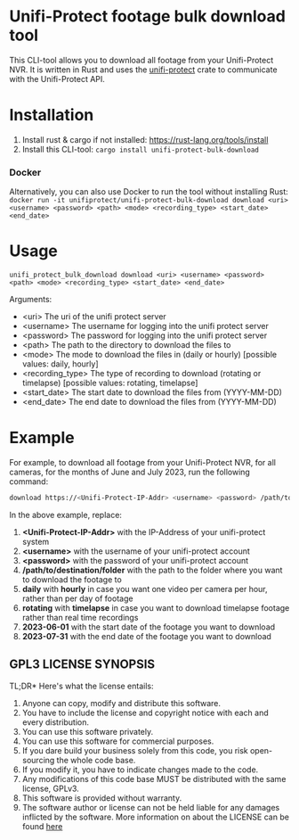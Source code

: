 # Unifi-Protect footage bulk download tool
This CLI-tool allows you to download all footage from your Unifi-Protect NVR. It is written in Rust and uses the [unifi-protect](https://github.com/xlfpx/unifi-protect-rust) crate to communicate with the Unifi-Protect API.

# Installation
1. Install rust & cargo if not installed: https://rust-lang.org/tools/install
2. Install this CLI-tool: `cargo install unifi-protect-bulk-download`

### Docker
Alternatively, you can also use Docker to run the tool without installing Rust: `docker run -it unifiprotect/unifi-protect-bulk-download download <uri> <username> <password> <path> <mode> <recording_type> <start_date> <end_date>`

# Usage
`unifi_protect_bulk_download download <uri> <username> <password> <path> <mode> <recording_type> <start_date> <end_date>`

Arguments:
- \<uri>             The uri of the unifi protect server
- \<username>        The username for logging into the unifi protect server
- \<password>        The password for logging into the unifi protect server
- \<path>            The path to the directory to download the files to
- \<mode>            The mode to download the files in (daily or hourly) [possible values: daily, hourly]
- \<recording_type>  The type of recording to download (rotating or timelapse) [possible values: rotating, timelapse]
- \<start_date>      The start date to download the files from (YYYY-MM-DD)
- \<end_date>        The end date to download the files from (YYYY-MM-DD)


# Example
For example, to download all footage from your Unifi-Protect NVR, for all cameras, for the months of June and July 2023, run the following command:
```bash
download https://<Unifi-Protect-IP-Addr> <username> <password> /path/to/destination/folder daily rotating 2023-06-01 2023-07-31
```
In the above example, replace:
1. __\<Unifi-Protect-IP-Addr\>__ with the IP-Address of your unifi-protect system
2. __\<username\>__ with the username of your unifi-protect account
3. __\<password\>__ with the password of your unifi-protect account
4. __/path/to/destination/folder__ with the path to the folder where you want to download the footage to
5. __daily__ with __hourly__ in case you want one video per camera per hour, rather than per day of footage
6. __rotating__ with __timelapse__ in case you want to download timelapse footage rather than real time recordings
6. __2023-06-01__ with the start date of the footage you want to download
6. __2023-07-31__ with the end date of the footage you want to download

## GPL3 LICENSE SYNOPSIS
TL;DR* Here's what the license entails:

1. Anyone can copy, modify and distribute this software.
2. You have to include the license and copyright notice with each and every distribution.
3. You can use this software privately.
4. You can use this software for commercial purposes.
5. If you dare build your business solely from this code, you risk open-sourcing the whole code base.
6. If you modify it, you have to indicate changes made to the code.
7. Any modifications of this code base MUST be distributed with the same license, GPLv3.
8. This software is provided without warranty.
9. The software author or license can not be held liable for any damages inflicted by the software.
   More information on about the LICENSE can be found [here](https://www.gnu.org/licenses/gpl-3.0.en.html)
